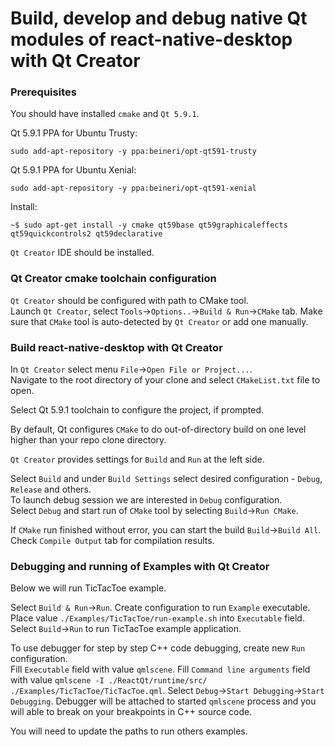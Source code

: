 # Build, develop and debug native Qt modules of react-native-desktop with Qt Creator

### Prerequisites

You should have installed `cmake` and `Qt 5.9.1`.

Qt 5.9.1 PPA for Ubuntu Trusty:

```
sudo add-apt-repository -y ppa:beineri/opt-qt591-trusty
```

Qt 5.9.1 PPA for Ubuntu Xenial:

```
sudo add-apt-repository -y ppa:beineri/opt-qt591-xenial
```

Install:

```
~$ sudo apt-get install -y cmake qt59base qt59graphicaleffects qt59quickcontrols2 qt59declarative
```

`Qt Creator` IDE should be installed.

### Qt Creator cmake toolchain configuration

`Qt Creator` should be configured with path to CMake tool.  
Launch `Qt Creator`, select `Tools`->`Options..`->`Build & Run`->`CMake` tab.
Make sure that `CMake` tool is auto-detected by `Qt Creator` or add one manually.

### Build react-native-desktop with Qt Creator

In `Qt Creator` select menu `File`->`Open File or Project...`.  
Navigate to the root directory of your clone and select `CMakeList.txt` file to open.

Select Qt 5.9.1 toolchain to configure the project, if prompted.

By default, Qt configures `CMake` to do out-of-directory build on one level higher than your repo clone directory.

`Qt Creator` provides settings for `Build` and `Run` at the left side.

Select `Build` and under `Build Settings` select desired configuration - `Debug`, `Release` and others.  
To launch debug session we are interested in `Debug` configuration.  
Select `Debug` and start run of `CMake` tool by selecting `Build`->`Run CMake`.  

If `CMake` run finished without error, you can start the build `Build`->`Build All`. Check `Compile Output` tab for compilation results.

### Debugging and running of Examples with Qt Creator

Below we will run TicTacToe example.

Select `Build & Run`->`Run`. Create configuration to run `Example` executable.  
Place value `./Examples/TicTacToe/run-example.sh` into `Executable` field.
Select `Build`->`Run` to run TicTacToe example application.

To use debugger for step by step C++ code debugging, create new `Run` configuration.  
Fill `Executable` field with value `qmlscene`.
Fill `Command line arguments` field with value `qmlscene -I ./ReactQt/runtime/src/ ./Examples/TicTacToe/TicTacToe.qml`.
Select `Debug`->`Start Debugging`->`Start Debugging`.
Debugger will be attached to started `qmlscene` process and you will able to break on your breakpoints in C++ source code.

You will need to update the paths to run others examples.

